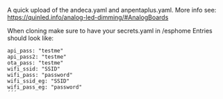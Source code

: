 A quick upload of the andeca.yaml and anpentaplus.yaml.
More info see:
https://quinled.info/analog-led-dimming/#AnalogBoards

When cloning make sure to have your secrets.yaml in /esphome
Entries should look like:

```
api_pass: "testme"
api_pass2: "testme"
ota_pass: "testme"
wifi_ssid: "SSID"
wifi_pass: "password"
wifi_ssid_eg: "SSID"
wifi_pass_eg: "password"
´´´
